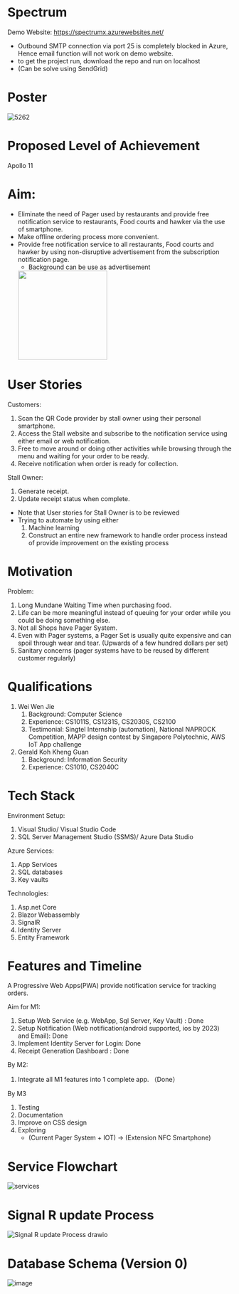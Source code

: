 # Spectrum
Demo Website: https://spectrumx.azurewebsites.net/
* Outbound SMTP connection via port 25 is completely blocked in Azure, Hence email function will not work on demo website.
* to get the project run, download the repo and run on localhost 
* (Can be solve using SendGrid)

# Poster
![5262](https://user-images.githubusercontent.com/30100720/176193721-6a20df58-de86-47b0-82db-5aae1ff55fc1.png)

# Proposed Level of Achievement
Apollo 11

# Aim:
* Eliminate the need of Pager used by restaurants and provide free notification service to restaurants, Food courts and hawker via the use of smartphone.
* Make offline ordering process more convenient.
* Provide free notification service to all restaurants, Food courts and hawker by using non-disruptive advertisement from the subscription notification page.
   * Background can be use as advertisement
    <img src="https://user-images.githubusercontent.com/30100720/174734696-ba783cd6-c523-4a6b-9087-06548dec0113.png" width="200">

# User Stories
Customers: 
1) Scan the QR Code provider by stall owner using their personal smartphone.
2) Access the Stall website and subscribe to the notification service using either email or web notification.
3) Free to move around or doing other activities while browsing through the menu and waiting for your order to be ready.
4) Receive notification when order is ready for collection.

Stall Owner:
1) Generate receipt.
2) Update receipt status when complete.
* Note that User stories for Stall Owner is to be reviewed 
* Trying to automate by using either
   1) Machine learning
   2) Construct an entire new framework to handle order process instead of provide improvement on the existing process

# Motivation
Problem:
1) Long Mundane Waiting Time when purchasing food.
2) Life can be more meaningful instead of queuing for your order while you could be doing something else.
3) Not all Shops have Pager System.
4) Even with Pager systems, a Pager Set is usually quite expensive and can spoil through wear and tear. (Upwards of a few hundred dollars per set)
5) Sanitary concerns (pager systems have to be reused by different customer regularly)

# Qualifications
1) Wei Wen Jie 
    1. Background: Computer Science
    2. Experience: CS1011S, CS1231S, CS2030S, CS2100
    3. Testimonial: Singtel Internship (automation), National NAPROCK Competition, MAPP design contest by Singapore Polytechnic, AWS IoT App challenge
2) Gerald Koh Kheng Guan
    1. Background: Information Security
    2. Experience: CS1010, CS2040C

# Tech Stack
Environment Setup:
1) Visual Studio/ Visual Studio Code
2) SQL Server Management Studio (SSMS)/ Azure Data Studio
    
Azure Services:
1) App Services
2) SQL databases 
3) Key vaults

Technologies:
1) Asp.net Core
2) Blazor Webassembly
3) SignalR
4) Identity Server
5) Entity Framework

# Features and Timeline
A Progressive Web Apps(PWA) provide notification service for tracking orders.

Aim for M1:
 1) Setup Web Service (e.g. WebApp, Sql Server, Key Vault) : Done
 2) Setup Notification (Web notification(android supported, ios by 2023) and Email): Done 
 3) Implement Identity Server for Login: Done
 4) Receipt Generation Dashboard : Done
 
By M2:
 1) Integrate all M1 features into 1 complete app. （Done）

By M3 
 1) Testing
 2) Documentation
 3) Improve on CSS design
 4) Exploring 
      - (Current Pager System + IOT) -> (Extension NFC Smartphone) 
# Service Flowchart
![services](https://user-images.githubusercontent.com/30100720/174736769-633267fb-fed2-4b98-af5c-be35c5625206.png)

# Signal R update Process
![Signal R update Process drawio](https://user-images.githubusercontent.com/30100720/174737788-69279494-1017-4fa7-a3a0-a823804b749e.png)

# Database Schema (Version 0)
![image](https://user-images.githubusercontent.com/30100720/169005025-e57eb7d3-cbe4-4945-ae9f-2e87a2af4a91.png)
